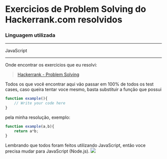# Exercicios de Problem Solving do Hackerrank.com resolvidos

 ###   Linguagem utilizada 

------------
JavaScript

------------
 


Onde encontrar os exercicios que eu resolvi:
> [Hackerrank - Problem Solving](https://www.hackerrank.com/domains/algorithms?badge_type=problem-solving "Hackerrank - Problem Solving")

Todos os que você encontrar aqui vão passar em 100% de todos os test cases, caso queira tentar voce mesmo, basta substituir a função que possui 
```javascript 
function example(){
	// Write your code here
}
```
pela minha resolução, exemplo:
```javascript 
function example(a,b){
	return a*b;
}
```
Lembrando que todos foram feitos utilizando JavaScript, então voce precisa mudar para JavaScript (Node.js).
[![](https://qph.fs.quoracdn.net/main-qimg-1cd2a1f1bb2c1bfe04307c42427bcb60.webp)](https://www.quora.com/How-do-I-use-JavaScript-in-HackerRank)
